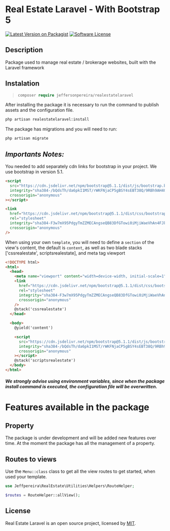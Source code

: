 # Real Estate Laravel - With Bootstrap 5

<p><a href="https://packagist.org/packages/jeffersonpereira/address" rel="nofollow noindex noopener external ugc"><img src="https://img.shields.io/static/v1?label=packagist&message=v1.3.0&color=blue&style=%3CSTYLE%3E&logo=%3CLOGO%3E" alt="Latest Version on Packagist"></a>
<a href="#" rel="nofollow noindex noopener external ugc"><img src="https://img.shields.io/static/v1?label=license&message=MIT&color=success&style=%3CSTYLE%3E&logo=%3CLOGO%3E" alt="Software License"></a>
</p>

## Description

Package used to manage real estate / brokerage websites, built with the Laravel framework

## Instalation

> ```php
> composer require jeffersonpereira/realestatelaravel
> ```

After installing the package it is necessary to run the command to publish assets and the configuration file.

```bash
php artisan realestatelaravel:install
```

The package has migrations and you will need to run:

```bash
php artisan migrate
```

## _Importants Notes:_

You needed to add separately cdn links for bootstrap in your project.
We use bootstrap in version 5.1.

```html
<script
  src="https://cdn.jsdelivr.net/npm/bootstrap@5.1.1/dist/js/bootstrap.bundle.min.js"
  integrity="sha384-/bQdsTh/da6pkI1MST/rWKFNjaCP5gBSY4sEBT38Q/9RBh9AH40zEOg7Hlq2THRZ"
  crossorigin="anonymous"
></script>
```

```html
<link
  href="https://cdn.jsdelivr.net/npm/bootstrap@5.1.1/dist/css/bootstrap.min.css"
  rel="stylesheet"
  integrity="sha384-F3w7mX95PdgyTmZZMECAngseQB83DfGTowi0iMjiWaeVhAn4FJkqJByhZMI3AhiU"
  crossorigin="anonymous"
/>
```

When using your own `template`, you will need to define a `section` of the view's content, the default is `content`, as well as two blade stacks ['cssrealestate', scriptsrealestate], and meta tag viewport

```html
<!DOCTYPE html>
<html>
  <head>
    <meta name="viewport" content="width=device-width, initial-scale=1" />
    <link
      href="https://cdn.jsdelivr.net/npm/bootstrap@5.1.1/dist/css/bootstrap.min.css"
      rel="stylesheet"
      integrity="sha384-F3w7mX95PdgyTmZZMECAngseQB83DfGTowi0iMjiWaeVhAn4FJkqJByhZMI3AhiU"
      crossorigin="anonymous"
    />
    @stack('cssrealestate')
  </head>

  <body>
    @yield('content')

    <script
      src="https://cdn.jsdelivr.net/npm/bootstrap@5.1.1/dist/js/bootstrap.bundle.min. js"
      integrity="sha384-/bQdsTh/da6pkI1MST/rWKFNjaCP5gBSY4sEBT38Q/9RBh9AH40zEOg7Hlq2THRZ"
      crossorigin="anonymous"
    ></script>
    @stack('scriptsrealestate')
  </body>
</html>
```

##### We strongly advise using ​​environment variables, since when the package install command is executed, the configuration file will be overwritten.

# Features available in the package

## Property

The package is under development and will be added new features over time. At the moment the package has all the management of a property.

## Routes to views

Use the `Menu::class` class to get all the view routes to get started, when used your template.

```php
use Jeffpereira\RealEstate\Utilities\Helpers\RouteHelper;

$routes = RouteHelper::allView();
```

## License

Real Estate Laravel is an open source project, licensed by [MIT](https://opensource.org/licenses/MIT).
